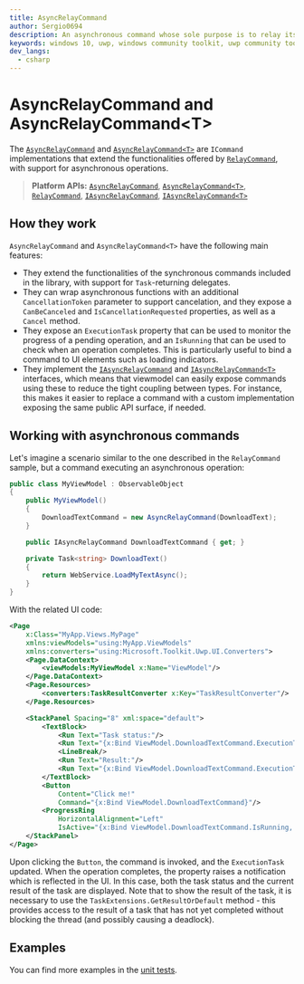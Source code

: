 ```yaml
---
title: AsyncRelayCommand
author: Sergio0694
description: An asynchronous command whose sole purpose is to relay its functionality to other objects by invoking delegates
keywords: windows 10, uwp, windows community toolkit, uwp community toolkit, uwp toolkit, mvvm, componentmodel, property changed, notification, binding, command, delegate, net core, net standard
dev_langs:
  - csharp
---
```


# AsyncRelayCommand and AsyncRelayCommand&lt;T>

The [`AsyncRelayCommand`](/dotnet/api/microsoft.toolkit.mvvm.input.AsyncRelayCommand) and [`AsyncRelayCommand<T>`](/dotnet/api/microsoft.toolkit.mvvm.input.AsyncRelayCommand-1) are `ICommand` implementations that extend the functionalities offered by [`RelayCommand`](/dotnet/api/microsoft.toolkit.mvvm.input.RelayCommand), with support for asynchronous operations.

> **Platform APIs:** [`AsyncRelayCommand`](/dotnet/api/microsoft.toolkit.mvvm.input.AsyncRelayCommand), [`AsyncRelayCommand<T>`](/dotnet/api/microsoft.toolkit.mvvm.input.AsyncRelayCommand-1), [`RelayCommand`](/dotnet/api/microsoft.toolkit.mvvm.input.RelayCommand), [`IAsyncRelayCommand`](/dotnet/api/microsoft.toolkit.mvvm.input.IAsyncRelayCommand), [`IAsyncRelayCommand<T>`](/dotnet/api/microsoft.toolkit.mvvm.input.IAsyncRelayCommand-1)

## How they work

`AsyncRelayCommand` and `AsyncRelayCommand<T>` have the following main features:

- They extend the functionalities of the synchronous commands included in the library, with support for `Task`-returning delegates.
- They can wrap asynchronous functions with an additional `CancellationToken` parameter to support cancelation, and they expose a `CanBeCanceled` and `IsCancellationRequested` properties, as well as a `Cancel` method.
- They expose an `ExecutionTask` property that can be used to monitor the progress of a pending operation, and an `IsRunning` that can be used to check when an operation completes. This is particularly useful to bind a command to UI elements such as loading indicators.
- They implement the [`IAsyncRelayCommand`](/dotnet/api/microsoft.toolkit.mvvm.input.IAsyncRelayCommand) and [`IAsyncRelayCommand<T>`](/dotnet/api/microsoft.toolkit.mvvm.input.IAsyncRelayCommand-1) interfaces, which means that viewmodel can easily expose commands using these to reduce the tight coupling between types. For instance, this makes it easier to replace a command with a custom implementation exposing the same public API surface, if needed.

## Working with asynchronous commands

Let's imagine a scenario similar to the one described in the `RelayCommand` sample, but a command executing an asynchronous operation:

```csharp
public class MyViewModel : ObservableObject
{
    public MyViewModel()
    {
        DownloadTextCommand = new AsyncRelayCommand(DownloadText);
    }

    public IAsyncRelayCommand DownloadTextCommand { get; }

    private Task<string> DownloadText()
    {
        return WebService.LoadMyTextAsync();
    }
}
```

With the related UI code:

```xml
<Page
    x:Class="MyApp.Views.MyPage"
    xmlns:viewModels="using:MyApp.ViewModels"
    xmlns:converters="using:Microsoft.Toolkit.Uwp.UI.Converters">
    <Page.DataContext>
        <viewModels:MyViewModel x:Name="ViewModel"/>
    </Page.DataContext>
    <Page.Resources>
        <converters:TaskResultConverter x:Key="TaskResultConverter"/>
    </Page.Resources>

    <StackPanel Spacing="8" xml:space="default">
        <TextBlock>
            <Run Text="Task status:"/>
            <Run Text="{x:Bind ViewModel.DownloadTextCommand.ExecutionTask.Status, Mode=OneWay}"/>
            <LineBreak/>
            <Run Text="Result:"/>
            <Run Text="{x:Bind ViewModel.DownloadTextCommand.ExecutionTask, Converter={StaticResource TaskResultConverter}, Mode=OneWay}"/>
        </TextBlock>
        <Button
            Content="Click me!"
            Command="{x:Bind ViewModel.DownloadTextCommand}"/>
        <ProgressRing
            HorizontalAlignment="Left"
            IsActive="{x:Bind ViewModel.DownloadTextCommand.IsRunning, Mode=OneWay}"/>
    </StackPanel>
</Page>
```

Upon clicking the `Button`, the command is invoked, and the `ExecutionTask` updated. When the operation completes, the property raises a notification which is reflected in the UI. In this case, both the task status and the current result of the task are displayed. Note that to show the result of the task, it is necessary to use the `TaskExtensions.GetResultOrDefault` method - this provides access to the result of a task that has not yet completed without blocking the thread (and possibly causing a deadlock).

## Examples

You can find more examples in the [unit tests](https://github.com/windows-toolkit/WindowsCommunityToolkit//blob/master/UnitTests/UnitTests.Shared/Mvvm).
